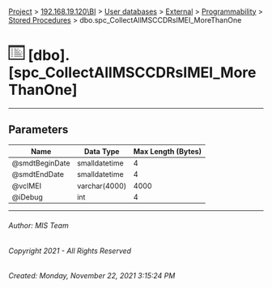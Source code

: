 #### 

[Project](../../../../../index.md) > [192.168.19.120\\BI](../../../../index.md) > [User databases](../../../index.md) > [External](../../index.md) > [Programmability](../index.md) > [Stored Procedures](Stored_Procedures.md) > dbo.spc_CollectAllMSCCDRsIMEI_MoreThanOne

# ![Stored Procedures](../../../../../Images/StoredProcedure32.png) [dbo].[spc_CollectAllMSCCDRsIMEI_MoreThanOne]

---

## <a name="#parameters"></a>Parameters

| Name | Data Type | Max Length (Bytes) |
|---|---|---|
| @smdtBeginDate | smalldatetime | 4 |
| @smdtEndDate | smalldatetime | 4 |
| @vcIMEI | varchar(4000) | 4000 |
| @iDebug | int | 4 |


---

###### Author:  MIS Team

###### Copyright 2021 - All Rights Reserved

###### Created: Monday, November 22, 2021 3:15:24 PM

